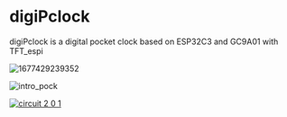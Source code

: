 # digiPclock
digiPclock is a digital pocket clock based on ESP32C3 and GC9A01 with TFT_espi

![1677429239352](https://user-images.githubusercontent.com/59290454/221432257-28760b77-c963-4ed5-8330-7cbce8b4878f.jpeg)

![intro_pock](https://user-images.githubusercontent.com/59290454/221432265-f2b099ac-b7cf-4797-b62b-ad4f66e6c266.jpeg)

[![circuit 2 0 1](https://github.com/vishalsoniindia/digiPclock/assets/59290454/4fc3fd6b-6f85-461f-b69a-9d8de1607d3e)](https://www.youtube.com/watch?v=AAeNH2h8M6g&t=192s)
